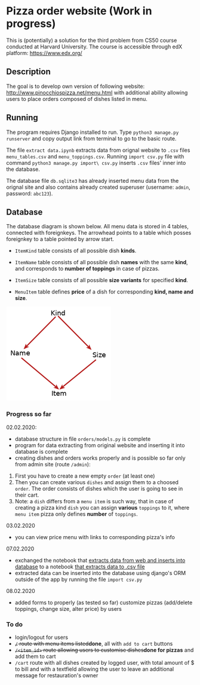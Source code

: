 # Pizza order website (Work in progress)

This is (potentially) a solution for the third problem from CS50 course conducted at Harvard University. The course is accessible through edX platform: https://www.edx.org/

## Description

The goal is to develop own version of following website: http://www.pinocchiospizza.net/menu.html with additional ability allowing users to place orders composed of dishes listed in menu.

## Running

The program requires Django installed to run. Type `python3 manage.py runserver` and copy output link from terminal to go to the basic route.

The file `extract data.ipynb` extracts data from orignal website to `.csv` files `menu_tables.csv` and `menu_toppings.csv`. Running `import csv.py` file with command `python3 manage.py import\ csv.py` inserts `.csv` files' inner into the database.

The database file `db.sqlite3` has already inserted menu data from the orignal site and also contains already created superuser (username: `admin`, password: `abc123`).

## Database

The database diagram is shown below. All menu data is stored in 4 tables, connected with foreignkeys. The arrowhead points to a table which posses foreignkey to a table pointed by arrow start.

- `ItemKind` table consists of all possible dish **kinds**.

- `ItemName` table consists of all possible dish **names** with the same **kind**, and corresponds to **number of toppings** in case of pizzas.

- `ItemSize` table consists of all possible **size variants** for specified **kind**.

- `MenuItem` table defines **price** of a dish for corresponding **kind, name and size**.

<img src="static/database_diagram.jpg">

### Progress so far

02.02.2020:
- database structure in file `orders/models.py` is complete
- program for data extracting from original website and inserting it into database is complete
- creating dishes and orders works properly and is possible so far only from admin site (route `/admin`):
1) First you have to create a new empty `order` (at least one)
2) Then you can create various `dishes` and assign them to a choosed `order`. The order consists of dishes which the user is going to see in their cart.
3) Note: a `dish` differs from a `menu item` is such way, that in case of creating a pizza kind `dish` you can assign **various** `toppings` to it, where `menu item` pizza only defines **number** of `toppings`.

03.02.2020
- you can view price menu with links to corresponding pizza's info

07.02.2020
- exchanged the notebook that <ins>extracts data from web and inserts into database</ins> to a notebook <ins>that extracts data to .csv file</ins>
- extracted data can be inserted into the database using django's ORM outside of the app by running the file `import csv.py`

08.02.2020
- added forms to properly (as tested so far) customize pizzas (add/delete toppings, change size, alter price) by users

### To do

- login/logout for users
- <strike>`/` route with menu items listed</strike>**done**, all with `add to cart` buttons
- <strike>`/<item_id>` route allowing users to customise dishes</strike>**done for pizzas** and add them to cart
- `/cart` route with all dishes created by logged user, with total amount of $ to bill and with a textfield allowing the user to leave an additional message for restauration's owner

